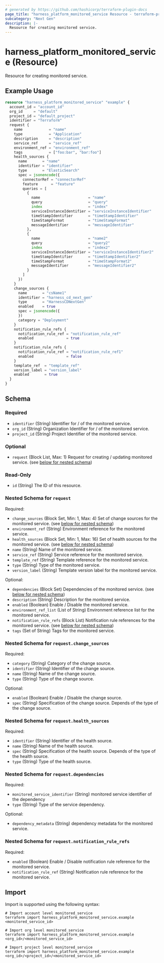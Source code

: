 ```yaml
---
# generated by https://github.com/hashicorp/terraform-plugin-docs
page_title: "harness_platform_monitored_service Resource - terraform-provider-harness"
subcategory: "Next Gen"
description: |-
  Resource for creating monitored service.
---
```


# harness_platform_monitored_service (Resource)

Resource for creating monitored service.

## Example Usage

```terraform
resource "harness_platform_monitored_service" "example" {
  account_id = "account_id"
  org_id     = "default"
  project_id = "default_project"
  identifier = "Terraform"
  request {
    name            = "name"
    type            = "Application"
    description     = "description"
    service_ref     = "service_ref"
    environment_ref = "environment_ref"
    tags            = ["foo:bar", "bar:foo"]
    health_sources {
      name       = "name"
      identifier = "identifier"
      type       = "ElasticSearch"
      spec = jsonencode({
        connectorRef = "connectorRef"
        feature      = "feature"
        queries = [
          {
            name                      = "name"
            query                     = "query"
            index                     = "index"
            serviceInstanceIdentifier = "serviceInstanceIdentifier"
            timeStampIdentifier       = "timeStampIdentifier"
            timeStampFormat           = "timeStampFormat"
            messageIdentifier         = "messageIdentifier"
          },
          {
            name                      = "name2"
            query                     = "query2"
            index                     = "index2"
            serviceInstanceIdentifier = "serviceInstanceIdentifier2"
            timeStampIdentifier       = "timeStampIdentifier2"
            timeStampFormat           = "timeStampFormat2"
            messageIdentifier         = "messageIdentifier2"
          }
        ]
      })
    }
    change_sources {
      name       = "csName1"
      identifier = "harness_cd_next_gen"
      type       = "HarnessCDNextGen"
      enabled    = true
      spec = jsonencode({
      })
      category = "Deployment"
    }
    notification_rule_refs {
      notification_rule_ref = "notification_rule_ref"
      enabled               = true
    }
    notification_rule_refs {
      notification_rule_ref = "notification_rule_ref1"
      enabled               = false
    }
    template_ref  = "template_ref"
    version_label = "version_label"
    enabled       = true
  }
}
```

<!-- schema generated by tfplugindocs -->
## Schema

### Required

- `identifier` (String) Identifier for / of the monitored service.
- `org_id` (String) Organization Identifier for / of the monitored service.
- `project_id` (String) Project Identifier of the monitored service.

### Optional

- `request` (Block List, Max: 1) Request for creating / updating monitored service. (see [below for nested schema](#nestedblock--request))

### Read-Only

- `id` (String) The ID of this resource.

<a id="nestedblock--request"></a>
### Nested Schema for `request`

Required:

- `change_sources` (Block Set, Min: 1, Max: 4) Set of change sources for the monitored service. (see [below for nested schema](#nestedblock--request--change_sources))
- `environment_ref` (String) Environment reference for the monitored service.
- `health_sources` (Block Set, Min: 1, Max: 16) Set of health sources for the monitored service. (see [below for nested schema](#nestedblock--request--health_sources))
- `name` (String) Name of the monitored service.
- `service_ref` (String) Service reference for the monitored service.
- `template_ref` (String) Template reference for the monitored service.
- `type` (String) Type of the monitored service.
- `version_label` (String) Template version label for the monitored service.

Optional:

- `dependencies` (Block Set) Dependencies of the monitored service. (see [below for nested schema](#nestedblock--request--dependencies))
- `description` (String) Description for the monitored service.
- `enabled` (Boolean) Enable / Disable the monitored service.
- `environment_ref_list` (List of String) Environment reference list for the monitored service.
- `notification_rule_refs` (Block List) Notification rule references for the monitored service. (see [below for nested schema](#nestedblock--request--notification_rule_refs))
- `tags` (Set of String) Tags for the monitored service.

<a id="nestedblock--request--change_sources"></a>
### Nested Schema for `request.change_sources`

Required:

- `category` (String) Category of the change source.
- `identifier` (String) Identifier of the change source.
- `name` (String) Name of the change source.
- `type` (String) Type of the change source.

Optional:

- `enabled` (Boolean) Enable / Disable the change source.
- `spec` (String) Specification of the change source. Depends of the type of the change source.


<a id="nestedblock--request--health_sources"></a>
### Nested Schema for `request.health_sources`

Required:

- `identifier` (String) Identifier of the health source.
- `name` (String) Name of the health source.
- `spec` (String) Specification of the health source. Depends of the type of the health source.
- `type` (String) Type of the health source.


<a id="nestedblock--request--dependencies"></a>
### Nested Schema for `request.dependencies`

Required:

- `monitored_service_identifier` (String) monitored service identifier of the dependency
- `type` (String) Type of the service dependency.

Optional:

- `dependency_metadata` (String) dependency metadata for the monitored service.


<a id="nestedblock--request--notification_rule_refs"></a>
### Nested Schema for `request.notification_rule_refs`

Required:

- `enabled` (Boolean) Enable / Disable notification rule reference for the monitored service.
- `notification_rule_ref` (String) Notification rule reference for the monitored service.

## Import

Import is supported using the following syntax:

```shell
# Import account level monitored_service
terraform import harness_platform_monitored_service.example <monitored_service_id>

# Import org level monitored_service
terraform import harness_platform_monitored_service.example <org_id>/<monitored_service_id>

# Import project level monitored_service
terraform import harness_platform_monitored_service.example <org_id>/<project_id>/<monitored_service_id>
```
